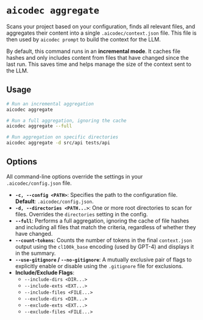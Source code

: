 # `aicodec aggregate`

Scans your project based on your configuration, finds all relevant files, and aggregates their content into a single `.aicodec/context.json` file. This file is then used by `aicodec prompt` to build the context for the LLM.

By default, this command runs in an **incremental mode**. It caches file hashes and only includes content from files that have changed since the last run. This saves time and helps manage the size of the context sent to the LLM.

## Usage

```bash
# Run an incremental aggregation
aicodec aggregate

# Run a full aggregation, ignoring the cache
aicodec aggregate --full

# Run aggregation on specific directories
aicodec aggregate -d src/api tests/api
```

## Options

All command-line options override the settings in your `.aicodec/config.json` file.

-   **`-c, --config <PATH>`**: Specifies the path to the configuration file. **Default**: `.aicodec/config.json`.
-   **`-d, --directories <PATH...>`**: One or more root directories to scan for files. Overrides the `directories` setting in the config.
-   **`--full`**: Performs a full aggregation, ignoring the cache of file hashes and including all files that match the criteria, regardless of whether they have changed.
-   **`--count-tokens`**: Counts the number of tokens in the final `context.json` output using the `cl100k_base` encoding (used by GPT-4) and displays it in the summary.
-   **`--use-gitignore` / `--no-gitignore`**: A mutually exclusive pair of flags to explicitly enable or disable using the `.gitignore` file for exclusions.
-   **Include/Exclude Flags**:
    -   `--include-dirs <DIR...>`
    -   `--include-exts <EXT...>`
    -   `--include-files <FILE...>`
    -   `--exclude-dirs <DIR...>`
    -   `--exclude-exts <EXT...>`
    -   `--exclude-files <FILE...>`
